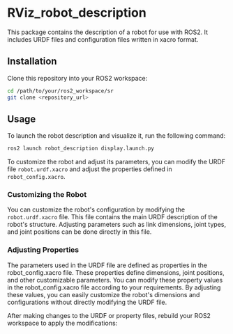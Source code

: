# RViz_robot_description

This package contains the description of a robot for use with ROS2. It includes URDF files and configuration files written in xacro format.

## Installation

Clone this repository into your ROS2 workspace:

```bash
cd /path/to/your/ros2_workspace/sr
git clone <repository_url>
```
## Usage

To launch the robot description and visualize it, run the following command:

```bash
ros2 launch robot_description display.launch.py
```

To customize the robot and adjust its parameters, you can modify the URDF file `robot.urdf.xacro` and adjust the properties defined in `robot_config.xacro`.

### Customizing the Robot

You can customize the robot's configuration by modifying the `robot.urdf.xacro` file. This file contains the main URDF description of the robot's structure. Adjusting parameters such as link dimensions, joint types, and joint positions can be done directly in this file.

### Adjusting Properties

The parameters used in the URDF file are defined as properties in the robot_config.xacro file. These properties define dimensions, joint positions, and other customizable parameters. You can modify these property values in the robot_config.xacro file according to your requirements. By adjusting these values, you can easily customize the robot's dimensions and configurations without directly modifying the URDF file.

After making changes to the URDF or property files, rebuild your ROS2 workspace to apply the modifications:

